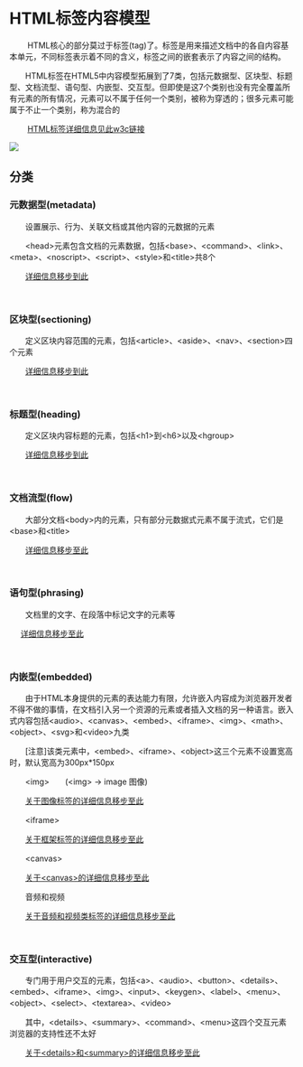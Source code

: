 # HTML标签内容模型

　　 HTML核心的部分莫过于标签(tag)了。标签是用来描述文档中的各自内容基本单元，不同标签表示着不同的含义，标签之间的嵌套表示了内容之间的结构。

 　　HTML标签在HTML5中内容模型拓展到了7类，包括元数据型、区块型、标题型、文档流型、语句型、内嵌型、交互型。但即使是这7个类别也没有完全覆盖所有元素的所有情况，元素可以不属于任何一个类别，被称为穿透的；很多元素可能属于不止一个类别，称为混合的

&nbsp;　　[HTML标签详细信息见此w3c链接](http://dev.w3.org/html5/spec-author-view/index.html#element-content-categories)

![](https://pic.xiaohuochai.site/blog/HTML_structure_contModel.png)

## 分类

### 元数据型(metadata)

　　设置展示、行为、关联文档或其他内容的元数据的元素

　　&lt;head&gt;元素包含文档的元素数据，包括&lt;base&gt;、&lt;command&gt;、&lt;link&gt;、&lt;meta&gt;、&lt;noscript&gt;、&lt;script&gt;、&lt;style&gt;和&lt;title&gt;共8个

　　[详细信息移步到此](http://www.cnblogs.com/xiaohuochai/p/6214015.html)

&nbsp;

### 区块型(sectioning)

　　定义区块内容范围的元素，包括&lt;article&gt;、&lt;aside&gt;、&lt;nav&gt;、&lt;section&gt;四个元素

　　[详细信息移步到此](http://www.cnblogs.com/xiaohuochai/p/5087815.html)

&nbsp;

### 标题型(heading)

 　　定义区块内容标题的元素，包括&lt;h1&gt;到&lt;h6&gt;以及&lt;hgroup&gt;

　　[详细信息移步到此](http://www.cnblogs.com/xiaohuochai/p/6216633.html#anchor1)

&nbsp;

### 文档流型(flow)

 　　大部分文档&lt;body&gt;内的元素，只有部分元数据式元素不属于流式，它们是&lt;base&gt;和&lt;title&gt;

　　[详细信息移步至此](http://www.cnblogs.com/xiaohuochai/p/6216633.html)

&nbsp;

### 语句型(phrasing)

 　　文档里的文字、在段落中标记文字的元素等

&nbsp;&nbsp; &nbsp;&nbsp;[详细信息移步至此](http://www.cnblogs.com/xiaohuochai/p/5088983.html)

&nbsp;

### 内嵌型(embedded)

　　由于HTML本身提供的元素的表达能力有限，允许嵌入内容成为浏览器开发者不得不做的事情，在文档引入另一个资源的元素或者插入文档的另一种语言。嵌入式内容包括&lt;audio&gt;、&lt;canvas&gt;、&lt;embed&gt;、&lt;iframe&gt;、&lt;img&gt;、&lt;math&gt;、&lt;object&gt;、&lt;svg&gt;和&lt;video&gt;九类

　　[注意]该类元素中，&lt;embed&gt;、&lt;iframe&gt;、&lt;object&gt;这三个元素不设置宽高时，默认宽高为300px*150px

　　&lt;img&gt;　　(&lt;img&gt; -&gt; image 图像)

　　[关于图像标签的详细信息移步至此](http://www.cnblogs.com/xiaohuochai/p/5008341.html#anchor1)

　　&lt;iframe&gt;

　　[关于框架标签的详细信息移步至此](http://www.cnblogs.com/xiaohuochai/p/5047343.html#anchor3)

　　&lt;canvas&gt;

　　[关于&lt;canvas&gt;的详细信息移步至此](http://www.cnblogs.com/xiaohuochai/p/5058770.html)

　　音频和视频

　　[关于音频和视频类标签的详细信息移步至此](http://www.cnblogs.com/xiaohuochai/p/5091488.html)

&nbsp;

### 交互型(interactive)

　　专门用于用户交互的元素，包括&lt;a&gt;、&lt;audio&gt;、&lt;button&gt;、&lt;details&gt;、&lt;embed&gt;、&lt;iframe&gt;、&lt;img&gt;、&lt;input&gt;、&lt;keygen&gt;、&lt;label&gt;、&lt;menu&gt;、&lt;object&gt;、&lt;select&gt;、&lt;textarea&gt;、&lt;video&gt;

　　其中，&lt;details&gt;、&lt;summary&gt;、&lt;command&gt;、&lt;menu&gt;这四个交互元素浏览器的支持性还不太好

　　[关于&lt;details&gt;和&lt;summary&gt;的详细信息移步至此](http://www.cnblogs.com/xiaohuochai/p/5090109.html)

